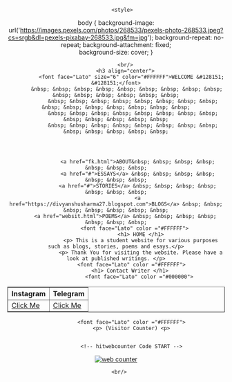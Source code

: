
<html lang="en">
<head>

        <style>
body {
  background-image: url('https://images.pexels.com/photos/268533/pexels-photo-268533.jpeg?cs=srgb&dl=pexels-pixabay-268533.jpg&fm=jpg');
  background-repeat: no-repeat;
  background-attachment: fixed;  
  background-size: cover;
}

</style>
	
</head>

   

<body background="https://images.pexels.com/photos/268533/pexels-photo-268533.jpeg?cs=srgb&dl=pexels-pixabay-268533.jpg&fm=jpg" align="center" >
  
          <br/>
          <h3 align="center">
              <font face="Lato" size="6" color="#FFFFFF">WELCOME &#128151; &#128151;</font>
		   &nbsp; &nbsp; &nbsp; &nbsp; &nbsp; &nbsp; &nbsp; &nbsp; &nbsp; &nbsp; &nbsp; &nbsp; &nbsp; &nbsp; &nbsp;
               &nbsp; &nbsp; &nbsp; &nbsp; &nbsp; &nbsp; &nbsp; &nbsp; &nbsp; &nbsp; &nbsp; &nbsp; &nbsp; &nbsp; &nbsp;
               &nbsp; &nbsp; &nbsp; &nbsp; &nbsp; &nbsp; &nbsp; &nbsp; &nbsp; &nbsp; &nbsp; &nbsp; &nbsp;
               &nbsp; &nbsp; &nbsp; &nbsp; &nbsp; &nbsp; &nbsp; &nbsp; &nbsp; &nbsp; &nbsp; &nbsp; &nbsp;


              
                  
                  <a href="fk.html">ABOUT&nbsp; &nbsp; &nbsp; &nbsp; &nbsp; &nbsp; &nbsp;
                  <a href="#">ESSAYS</a> &nbsp; &nbsp; &nbsp; &nbsp; &nbsp; &nbsp; &nbsp;
                  <a href="#">STORIES</a> &nbsp; &nbsp; &nbsp; &nbsp; &nbsp; &nbsp; &nbsp;
                  <a href="https://divyanshusharma27.blogspot.com">BLOGS</a> &nbsp; &nbsp; &nbsp; &nbsp; &nbsp; &nbsp; &nbsp;
		  <a href="websit.html">POEMS</a> &nbsp; &nbsp; &nbsp; &nbsp; &nbsp; &nbsp; &nbsp;
			    <font face="Lato" color ="#FFFFFF">
				    <h1> HOME </h1>
				    <p> This is a student website for various purposes such as blogs, stories, poems and esays.</p>
				    <p> Thank You for visiting the website. Please have a look at published writings. </p>
			  <font face="Lato" color ="#FFFFFF">
			 <h1> Contact Writer </h1>
				   <font face="Lato" color ="#000000">
<table border="1" background="transparent">  
<tr>
<th>Instagram </th>
<th >Telegram </th>

 </tr>
<tr>
<td><a href="https://www.instagram.com/steadydark/"> Click Me </a></td>
<td><a href="https://t.me/Steadydark"> Click Me </a></td>
	
</tr>

</table>
              

              
                 
              <font face="Lato" color ="#FFFFFF">
			  <p> (Visitor Counter) <p>
			 
			 
			  <!-- hitwebcounter Code START -->
<a href="https://www.hitwebcounter.com" target="_blank">
<img src="https://hitwebcounter.com/counter/counter.php?page=8021325&style=0010&nbdigits=5&type=ip&initCount=0" title="Free Counter" Alt="web counter"   border="0" /></a>      


                  
              
         
      <br/>

          
     
